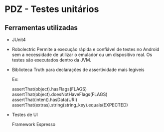 # PDZ - Testes unitários

## Ferramentas utilizadas

- JUnit4

- Robolectric
    Permite a execução rápida e confiável de testes no Android sem a necessidade de utilizar o emulador ou um dispositivo real. Os testes são executados dentro da JVM.


- Biblioteca Truth para declarações de assertividade mais legíveis

    Ex:
    
    assertThat(object).hasFlags(FLAGS)
    assertThat(object).doesNotHaveFlags(FLAGS)
    assertThat(intent).hasData(URI)
    assertThat(extras).string(string_key).equals(EXPECTED)

- Testes de UI

    Framework Espresso


